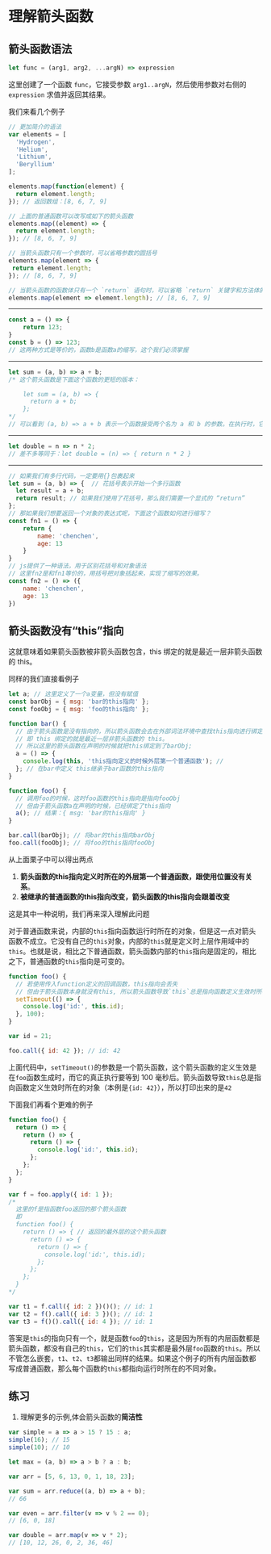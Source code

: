 # 理解箭头函数

## 箭头函数语法

```js
let func = (arg1, arg2, ...argN) => expression
```

这里创建了一个函数 `func`，它接受参数 `arg1..argN`，然后使用参数对右侧的 `expression` 求值并返回其结果。

我们来看几个例子

```js
// 更加简介的语法
var elements = [
  'Hydrogen',
  'Helium',
  'Lithium',
  'Beryllium'
];

elements.map(function(element) {
  return element.length;
}); // 返回数组：[8, 6, 7, 9]

// 上面的普通函数可以改写成如下的箭头函数
elements.map((element) => {
  return element.length;
}); // [8, 6, 7, 9]

// 当箭头函数只有一个参数时，可以省略参数的圆括号
elements.map(element => {
 return element.length;
}); // [8, 6, 7, 9]

// 当箭头函数的函数体只有一个 `return` 语句时，可以省略 `return` 关键字和方法体的花括号
elements.map(element => element.length); // [8, 6, 7, 9]
```

****

```js
const a = () => {
    return 123;
}
const b = () => 123;
// 这两种方式是等价的，函数b是函数a的缩写，这个我们必须掌握
```

****

```js
let sum = (a, b) => a + b;
/* 这个箭头函数是下面这个函数的更短的版本：

    let sum = (a, b) => {
      return a + b;
    };
*/
// 可以看到 (a, b) => a + b 表示一个函数接受两个名为 a 和 b 的参数。在执行时，它将对表达式 a + b 求值，并返回计算结果。
```

****

```js
let double = n => n * 2;
// 差不多等同于：let double = (n) => { return n * 2 }
```

****

```js
// 如果我们有多行代码，一定要用{}包裹起来
let sum = (a, b) => {  // 花括号表示开始一个多行函数
  let result = a + b;
  return result; // 如果我们使用了花括号，那么我们需要一个显式的 “return”
};
// 那如果我们想要返回一个对象的表达式呢，下面这个函数如何进行缩写？
const fn1 = () => {
	return {
		name: 'chenchen',
        age: 13
    }
}
// js提供了一种语法，用于区别花括号和对象语法
// 这里fn2是和fn1等价的，用括号把对象括起来，实现了缩写的效果。
const fn2 = () => ({
    name: 'chenchen',
    age: 13
}) 

```



## 箭头函数没有“this”指向

这就意味着如果箭头函数被非箭头函数包含，this 绑定的就是最近一层非箭头函数的 this。

同样的我们直接看例子

```js
let a; // 这里定义了一个a变量，但没有赋值
const barObj = { msg: 'bar的this指向' };
const fooObj = { msg: 'foo的this指向' };

function bar() {
  // 由于箭头函数是没有指向的，所以箭头函数会去在外部词法环境中查找this指向进行绑定。
  // 即 this 绑定的就是最近一层非箭头函数的 this。
  // 所以这里的箭头函数在声明的时候就把this绑定到了barObj;
  a = () => {
    console.log(this, 'this指向定义的时候外层第一个普通函数'); //
  }; // 在bar中定义 this继承于bar函数的this指向
}

function foo() {
  // 调用foo的时候，这时foo函数的this指向是指向fooObj
  // 但由于箭头函数a在声明的时候，已经绑定了this指向
  a(); // 结果：{ msg: 'bar的this指向' }
}

bar.call(barObj); // 将bar的this指向barObj
foo.call(fooObj); // 将foo的this指向fooObj

```

从上面栗子中可以得出两点

1. **箭头函数的this指向定义时所在的外层第一个普通函数，跟使用位置没有关系**。
2. **被继承的普通函数的this指向改变，箭头函数的this指向会跟着改变**

这是其中一种说明，我们再来深入理解此问题

对于普通函数来说，内部的`this`指向函数运行时所在的对象，但是这一点对箭头函数不成立。它没有自己的`this`对象，内部的`this`就是定义时上层作用域中的`this`。也就是说，相比之下普通函数，箭头函数内部的`this`指向是固定的，相比之下，普通函数的`this`指向是可变的。

```js
function foo() {
  // 若使用传入function定义的回调函数，this指向会丢失
  // 但由于箭头函数本身就没有this, 所以箭头函数导致`this`总是指向函数定义生效时所在的对象
  setTimeout(() => {
    console.log('id:', this.id);
  }, 100);
}

var id = 21;

foo.call({ id: 42 }); // id: 42
```

上面代码中，`setTimeout()`的参数是一个箭头函数，这个箭头函数的定义生效是在`foo`函数生成时，而它的真正执行要等到 100 毫秒后。箭头函数导致`this`总是指向函数定义生效时所在的对象（本例是`{id: 42}`），所以打印出来的是`42`

下面我们再看个更难的例子

```js
function foo() {
  return () => {
    return () => {
      return () => {
        console.log('id:', this.id);
      };
    };
  };
}

var f = foo.apply({ id: 1 });
/*
  这里的f是指函数foo返回的那个箭头函数
  即
  function foo() {
    return () => { // 返回的最外层的这个箭头函数
      return () => {
        return () => {
          console.log('id:', this.id);
        };
      };
    };
  }
*/

var t1 = f.call({ id: 2 })()(); // id: 1
var t2 = f().call({ id: 3 })(); // id: 1
var t3 = f()().call({ id: 4 }); // id: 1

```

答案是`this`的指向只有一个，就是函数`foo`的`this`，这是因为所有的内层函数都是箭头函数，都没有自己的`this`，它们的`this`其实都是最外层`foo`函数的`this`。所以不管怎么嵌套，`t1`、`t2`、`t3`都输出同样的结果。如果这个例子的所有内层函数都写成普通函数，那么每个函数的`this`都指向运行时所在的不同对象。

## 练习

1. 理解更多的示例,体会箭头函数的**简洁性**

```js
var simple = a => a > 15 ? 15 : a;
simple(16); // 15
simple(10); // 10

let max = (a, b) => a > b ? a : b;

var arr = [5, 6, 13, 0, 1, 18, 23];

var sum = arr.reduce((a, b) => a + b);
// 66

var even = arr.filter(v => v % 2 == 0);
// [6, 0, 18]

var double = arr.map(v => v * 2);
// [10, 12, 26, 0, 2, 36, 46]
```

